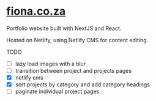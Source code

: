 # [fiona.co.za](https://fiona.co.za)

Portfolio website built with NextJS and React.

Hosted on Netlify, using Netlify CMS for content editing.

TODO

- [ ] lazy load images with a blur
- [ ] transition between project and projects pages
- [x] netlify cms
- [x] sort projects by category and add category headings
- [ ] paginate individual project pages
